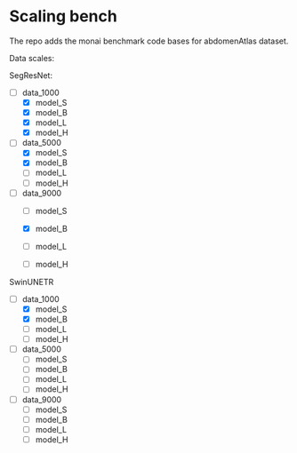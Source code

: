 # Scaling bench

The repo adds the monai benchmark code bases for abdomenAtlas dataset. 

Data scales: 


SegResNet:

- [ ] data_1000
    - [x] model_S
    - [x] model_B
    - [x] model_L
    - [x] model_H
- [ ] data_5000
    - [x] model_S
    - [x] model_B
    - [ ] model_L
    - [ ] model_H
- [ ] data_9000
    - [ ] model_S
    - [x] model_B
    - [ ] model_L
    - [ ] model_H


SwinUNETR

- [ ] data_1000
    - [x] model_S
    - [x] model_B
    - [ ] model_L
    - [ ] model_H
- [ ] data_5000
    - [ ] model_S
    - [ ] model_B
    - [ ] model_L
    - [ ] model_H
- [ ] data_9000
    - [ ] model_S
    - [ ] model_B
    - [ ] model_L
    - [ ] model_H
